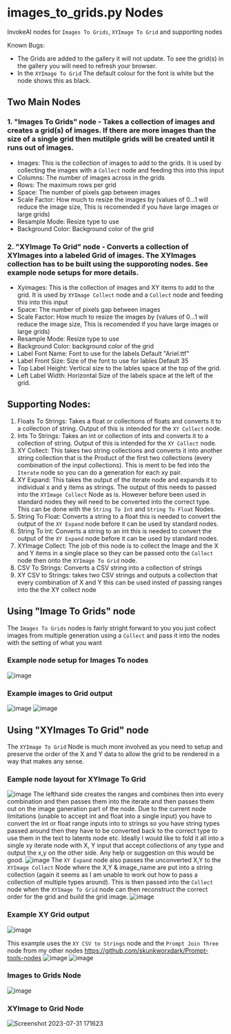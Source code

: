 # images_to_grids.py Nodes
InvokeAI nodes for `Images To Grids`, `XYImage To Grid` and supporting nodes

Known Bugs:
- The Grids are added to the gallery it will not update. To see the grid(s) in the gallery you will need to refresh your browser.
- In the `XYImage To Grid` The default colour for the font is white but the node shows this as black. 

## Two Main Nodes  

### 1. "Images To Grids" node - Takes a collection of images and creates a grid(s) of images. If there are more images than the size of a single grid then mutilple grids will be created until it runs out of images.
  - Images: This is the collection of images to add to the grids. It is used by collecting the images with a `Collect` node and feeding this into this input
  - Columns: The number of images across in the grids
  - Rows: The maximum rows per grid
  - Space: The number of pixels gap between images
  - Scale Factor: How much to resize the images by (values of 0...1 will reduce the image size, This is recomended if you have large images or large grids)
  - Resample Mode: Resize type to use
  - Background Color: Background color of the grid

### 2. "XYImage To Grid" node - Converts a collection of XYImages into a labeled Grid of images.  The XYImages collection has to be built using the supporoting nodes. See example node setups for more details.
  - Xyimages: This is the collection of images and XY items to add to the grid. It is used by `XYImage Collect` node and a `Collect` node and feeding this into this input
  - Space: The number of pixels gap between images
  - Scale Factor: How much to resize the images by (values of 0...1 will reduce the image size, This is recomended if you have large images or large grids)
  - Resample Mode: Resize type to use
  - Background Color: background color of the grid
  - Label Font Name: Font to use for the labels Default "Ariel.ttf"
  - Label Front Size: Size of the font to use for lables Default 35
  - Top Label Height: Vertical size to the lables space at the top of the grid.
  - Left Label Width: Horizontal Size of the labels space at the left of the grid.

## Supporting Nodes:
1. Floats To Strings: Takes a float or collections of floats and converts it to a collection of string. Output of this is intended for the `XY Collect` node.
2. Ints To Strings: Takes an int or collection of ints and converts it to a collection of string. Output of this is intended for the `XY Collect` node.
3. XY Collect:  This takes two string collections and converts it into another string collection that is the Product of the first two collections (every combination of the input collections). This is ment to be fed into the `Iterate` node so you can do a generation for each xy pair.
4. XY Expand: This takes the output of the iterate node and expands it to individual x and y items as strings. The output of this needs to passed into the `XYImage Collect` Node as is. However before been used in standard nodes they will need to be converted into the correct type. This can be done with the `String To Int` and `String To Float` Nodes. 
5. String To Float: Converts a string to a float this is needed to convert the output of the `XY Expand` node before it can be used by standard nodes.
6. String To Int: Converts a string to an int this is needed to convert the output of the `XY Expand` node before it can be used by standard nodes.
7. XYImage Collect: The job of this node is to collect the Image and the X and Y items in a single place so they can be passed onto the `Collect` node then onto the `XYImage To Grid` node.
8. CSV To Strings: Converts a CSV string into a collection of strings
9. XY CSV to Strings: takes two CSV strings and outputs a collection that every combination of X and Y this can be used insted of passing ranges into the the XY collect node

## Using "Image To Grids" node
The `Images To Grids` nodes is fairly stright forward to you you just collect images from multiple generation using a `Collect` and pass it into the nodes with the setting of what you want
### Example node setup for Images To nodes
![image](https://github.com/skunkworxdark/XYGrid_nodes/assets/21961335/1f90d2e9-4a07-471b-b12c-ad4ec852dae2)
### Example images to Grid output 
![image](https://github.com/skunkworxdark/XYGrid_nodes/assets/21961335/5c244862-dbcf-4c6f-b021-059bc4f66f10)
![image](https://github.com/skunkworxdark/XYGrid_nodes/assets/21961335/1b3c8ec8-bc06-4dde-bacb-0a81b067b97b)

## Using "XYImages To Grid" node
The `XYImage To Grid` Node is much more involved as you need to setup and preserve the order of the X and Y data to allow the grid to be rendered in a way that makes any sense.
### Eample node layout for XYImage To Grid
![image](https://github.com/skunkworxdark/XYGrid_nodes/assets/21961335/08b1b1e0-de87-492e-941d-607b32bd2e7c)
The lefthand side creates the ranges and combines then into every combination and then passes them into the iterate and then passes them out on the image ganeration part of the node.  Due to the current node limitations (unable to accept int and float into a single input) you have to convert the int or float range inputs into to strings so you have string types passed around then they have to be converted back to the correct type to use them in the text to latents node etc. Ideally I would like to fold it all into a single xy iterate node with  X, Y input that accept collections of any type and output the x,y on the other side.   Any help or suggestion on this would be good.
![image](https://github.com/skunkworxdark/XYGrid_nodes/assets/21961335/7d2c1d3c-5207-4c96-a313-e59311cfc864)
The `XY Expand` node also passes the unconverted X,Y to the `XYImage Collect` Node where the X,Y & image_name are put into a string collection (again it seems as I am unable to work out how to pass a collection of multiple types around). This is then passed into the `Collect` node when the `XYImage To Grid` node can then reconstruct the correct order for the grid and build the grid image.
![image](https://github.com/skunkworxdark/XYGrid_nodes/assets/21961335/c2e8603c-24b1-47a3-a300-9b864854d47e)
### Example XY Grid output
![image](https://github.com/skunkworxdark/XYGrid_nodes/assets/21961335/4711596a-d117-4b11-a39f-887b2e171cca)

This example uses the `XY CSV to Strings` node and the `Prompt Join Three` node from my other nodes https://github.com/skunkworxdark/Prompt-tools-nodes 
![image](https://github.com/skunkworxdark/XYGrid_nodes/assets/21961335/885a8720-0769-48b6-b5ee-09f7f2acb421)
![image](https://github.com/skunkworxdark/XYGrid_nodes/assets/21961335/7c712fdf-a1a8-49b5-b279-ed5ee7026afa)


### Images to Grids Node
![image](https://github.com/skunkworxdark/XYGrid_nodes/assets/21961335/04b99d55-a2cd-4b49-940a-4ae4f1ccfc55)
### XYImage to Grid Node
![Screenshot 2023-07-31 171623](https://github.com/skunkworxdark/XYGrid_nodes/assets/21961335/442761a9-9ed4-48b6-9d93-1c277f428395)


